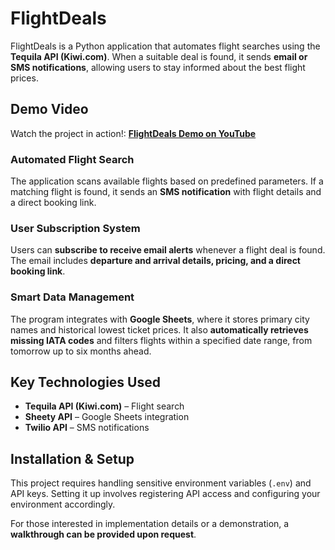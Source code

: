 # FlightDeals  
FlightDeals is a Python application that automates flight searches using the **Tequila API (Kiwi.com)**. When a suitable deal is found, it sends **email or SMS notifications**, allowing users to stay informed about the best flight prices.  

## Demo Video  
Watch the project in action!: **[FlightDeals Demo on YouTube](https://youtu.be/xnj6AMYMrZo)**  

### Automated Flight Search  
The application scans available flights based on predefined parameters. If a matching flight is found, it sends an **SMS notification** with flight details and a direct booking link.  

### User Subscription System  
Users can **subscribe to receive email alerts** whenever a flight deal is found. The email includes **departure and arrival details, pricing, and a direct booking link**.  

### Smart Data Management  
The program integrates with **Google Sheets**, where it stores primary city names and historical lowest ticket prices. It also **automatically retrieves missing IATA codes** and filters flights within a specified date range, from tomorrow up to six months ahead.  

## Key Technologies Used  
- **Tequila API (Kiwi.com)** – Flight search  
- **Sheety API** – Google Sheets integration  
- **Twilio API** – SMS notifications  

## Installation & Setup  
This project requires handling sensitive environment variables (`.env`) and API keys. Setting it up involves registering API access and configuring your environment accordingly.  

For those interested in implementation details or a demonstration, a **walkthrough can be provided upon request**.  
